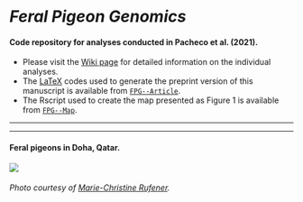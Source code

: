 # _Feral Pigeon Genomics_

#### Code repository for analyses conducted in Pacheco et al. (2021).

- Please visit the [Wiki page](https://github.com/layka-pacheco/FeralPigeonGenomics/wiki) for detailed information on the individual analyses.
- The [LaTeX](https://en.wikipedia.org/wiki/LaTeX) codes used to generate the preprint version of this manuscript is available from [`FPG--Article`](https://github.com/layka-pacheco/FeralPigeonGenomics/tree/main/FPG--Article).
- The Rscript used to create the map presented as Figure 1 is available from [`FPG--Map`](https://github.com/layka-pacheco/FeralPigeonGenomics/blob/main/FPG--Pipeline/FPG--Plots/FPG--Map).
***
***

#### Feral pigeons in Doha, Qatar.
![](https://github.com/layka-pacheco/FeralPigeonGenomics/blob/main/FPG--Pipeline/FPG--GitHubAuxiliaryFiles/FPG--RepositoryImage.jpg)
###### Photo courtesy of [Marie-Christine Rufener](https://github.com/mcruf).


